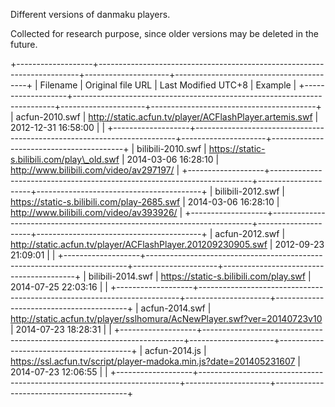 
Different versions of danmaku players.

Collected for research purpose, since older versions may be deleted in the future.

+-------------------+-------------------------------------------------------------------------+---------------------+-----------------------------------------+
| Filename          | Original file URL                                                       | Last Modified UTC+8 | Example                                 |
+-------------------+-------------------------------------------------------------------------+---------------------+-----------------------------------------+
| acfun-2010.swf    | http://static.acfun.tv/player/ACFlashPlayer.artemis.swf                 | 2012-12-31 16:58:00 |                                         |
+-------------------+-------------------------------------------------------------------------+---------------------+-----------------------------------------+
| bilibili-2010.swf | https://static-s.bilibili.com/play\_old.swf                             | 2014-03-06 16:28:10 | http://www.bilibili.com/video/av297197/ |
+-------------------+-------------------------------------------------------------------------+---------------------+-----------------------------------------+
| bilibili-2012.swf | https://static-s.bilibili.com/play-2685.swf                             | 2014-03-06 16:28:10 | http://www.bilibili.com/video/av393926/ |
+-------------------+-------------------------------------------------------------------------+---------------------+-----------------------------------------+
| acfun-2012.swf    | http://static.acfun.tv/player/ACFlashPlayer.201209230905.swf            | 2012-09-23 21:09:01 |                                         |
+-------------------+-------------------------------------------------------------------------+---------------------+-----------------------------------------+
| bilibili-2014.swf | https://static-s.bilibili.com/play.swf                                  | 2014-07-25 22:03:16 |                                         |
+-------------------+-------------------------------------------------------------------------+---------------------+-----------------------------------------+
| acfun-2014.swf    | http://static.acfun.tv/player/sslhomura/AcNewPlayer.swf?ver=20140723v10 | 2014-07-23 18:28:31 |                                         |
+-------------------+-------------------------------------------------------------------------+---------------------+-----------------------------------------+
| acfun-2014.js     | https://ssl.acfun.tv/script/player-madoka.min.js?date=201405231607      | 2014-07-23 12:06:55 |                                         |
+-------------------+-------------------------------------------------------------------------+---------------------+-----------------------------------------+

